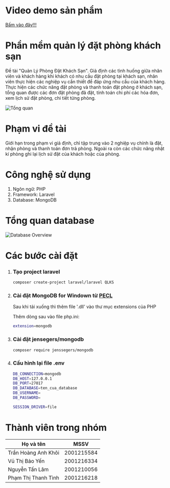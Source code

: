 # Video demo sản phẩm

[Bấm vào đây!!!](https://drive.google.com/file/d/1-8W7JtTVvmP6br3Q_Ja0hhHYlJ5Dccor/view?usp=drive_link)

# Phần mềm quản lý đặt phòng khách sạn

Đề tài "Quản Lý Phòng Đặt Khách Sạn". Giả định các tình huống giữa nhân viên và khách hàng khi khách có nhu cầu đặt phòng tại khách sạn, nhân viên thực hiện các nghiệp vụ cần thiết để đáp ứng nhu cầu của khách hàng. Thực hiện các chức năng đặt phòng và thanh toán đặt phòng ở khách sạn, tổng quan được các đơn đặt phòng đã đặt, tính toán chi phí các hóa đơn, xem lịch sử đặt phòng, chi tiết từng phòng.

![Tổng quan](https://scontent.xx.fbcdn.net/v/t1.15752-9/462245030_1114782760656695_6531671099801741134_n.png?_nc_cat=106&ccb=1-7&_nc_sid=0024fc&_nc_ohc=aisvpcPgttIQ7kNvgEQaGKJ&_nc_ad=z-m&_nc_cid=0&_nc_zt=23&_nc_ht=scontent.xx&oh=03_Q7cD1gFmpqSp0dq_vj9gUMUNqvBKBlRhNtN4Fx5IW5M-BdIQZw&oe=679034A2)

# Phạm vi đề tài

Giới hạn trong phạm vi giả định, chỉ tập trung vào 2 nghiệp vụ chính là đặt, nhận phòng và thanh toán đơn trả phòng. Ngoài ra còn các chức năng nhật kí phòng ghi lại lịch sử đặt của khách hoặc của phòng.

# Công nghệ sử dụng

1.    Ngôn ngữ: PHP
2.    Framework: Laravel
3.    Database: MongoDB

# Tổng quan database

![Database Overview](https://scontent.xx.fbcdn.net/v/t1.15752-9/462479445_844603594173176_2014272407004763926_n.png?_nc_cat=101&ccb=1-7&_nc_sid=0024fc&_nc_ohc=oIWfq8MK_XgQ7kNvgE6r8rH&_nc_ad=z-m&_nc_cid=0&_nc_zt=23&_nc_ht=scontent.xx&oh=03_Q7cD1gF4TFxS0AvVFQg-wYUN2S8CrZfQ8yjCQwc-HxXImhvlig&oe=67905584)

# Các bước cài đặt

1. ### Tạo project laravel

   ```bash
   composer create-project laravel/laravel QLKS
   ```
2. ### Cài đặt MongoDB for Windown từ [PECL](https://pecl.php.net/package/mongodb/1.17.1/windows)
   
   Sau khi tải xuống thì thêm file '.dll' vào thư mục extensions của PHP
     
   Thêm dòng sau vào file php.ini:
   ```bash
   extension=mongodb
   ```
4. ### Cài đặt jensegers/mongodb
   
   ```bash
   composer require jenssegers/mongodb
   ```
6. ### Cấu hình lại file .env
   
   ```bash
   DB_CONNECTION=mongodb
   DB_HOST=127.0.0.1
   DB_PORT=27017
   DB_DATABASE=ten_cua_database
   DB_USERNAME=
   DB_PASSWORD=
   
   SESSION_DRIVER=file
   ```
# Thành viên trong nhóm

| Họ và tên | MSSV |
|-----------|------|
| Trần Hoàng Anh Khôi | 2001215584 |
| Vũ Thị Bảo Yến | 2001216334 |
| Nguyễn Tấn Lâm | 2001210056 |
| Phạm Thị Thanh Tình | 2001216218 |
